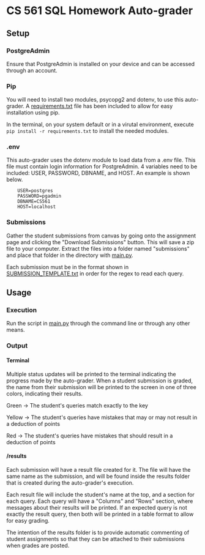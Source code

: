 # CS 561 SQL Homework Auto-grader

## Setup

### PostgreAdmin

Ensure that PostgreAdmin is installed on your device and can be accessed through an account.

### Pip

You will need to install two modules, psycopg2 and dotenv, to use this auto-grader. A [requirements.txt](/requirements.txt) file has been included to allow for easy installation using pip.

In the terminal, on your system default or in a virutal environment, execute `pip install -r requirements.txt` to install the needed modules.

### .env

This auto-grader uses the dotenv module to load data from a .env file. This file must contain login information for PostgreAdmin. 4 variables need to be included: USER, PASSWORD, DBNAME, and HOST. An example is shown below.

```
    USER=postgres
    PASSWORD=pgadmin
    DBNAME=CS561
    HOST=localhost
```

### Submissions

Gather the student submissions from canvas by going onto the assignment page and clicking the "Download Submissions" button. This will save a zip file to your computer. Extract the files into a folder named "submissions" and place that folder in the directory with [main.py](/main.py).

Each submission must be in the format shown in [SUBMISSION_TEMPLATE.txt](/SUBMISSION_TEMPLATE.txt) in order for the regex to read each query.

## Usage

### Execution

Run the script in [main.py](/main.py) through the command line or through any other means.

### Output

#### Terminal

Multiple status updates will be printed to the terminal indicating the progress made by the auto-grader. When a student submission is graded, the name from their submission will be printed to the screen in one of three colors, indicating their results.

Green -> The student's queries match exactly to the key

Yellow -> The student's queries have mistakes that may or may not result in a deduction of points

Red -> The student's queries have mistakes that should result in a deduction of points

#### /results

Each submission will have a result file created for it. The file will have the same name as the submission, and will be found inside the results folder that is created during the auto-grader's execution.

Each result file will include the student's name at the top, and a section for each query. Each query will have a "Columns" and "Rows" section, where messages about their results will be printed. If an expected query is not exactly the result query, then both will be printed in a table format to allow for easy grading.

The intention of the results folder is to provide automatic commenting of student assignments so that they can be attached to their submissions when grades are posted.